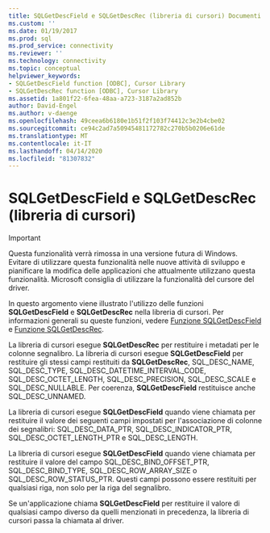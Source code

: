 ```yaml
---
title: SQLGetDescField e SQLGetDescRec (libreria di cursori) Documenti Microsoft
ms.custom: ''
ms.date: 01/19/2017
ms.prod: sql
ms.prod_service: connectivity
ms.reviewer: ''
ms.technology: connectivity
ms.topic: conceptual
helpviewer_keywords:
- SQLGetDescField function [ODBC], Cursor Library
- SQLGetDescRec function [ODBC], Cursor Library
ms.assetid: 1a801f22-6fea-48aa-a723-3187a2ad852b
author: David-Engel
ms.author: v-daenge
ms.openlocfilehash: 49ceea6b6180e1b51f2f103f74412c3e2b4cbe02
ms.sourcegitcommit: ce94c2ad7a50945481172782c270b5b0206e61de
ms.translationtype: MT
ms.contentlocale: it-IT
ms.lasthandoff: 04/14/2020
ms.locfileid: "81307832"
---
```

# <a name="sqlgetdescfield-and-sqlgetdescrec-cursor-library"></a>SQLGetDescField e SQLGetDescRec (libreria di cursori)
> [!IMPORTANT]  
>  Questa funzionalità verrà rimossa in una versione futura di Windows. Evitare di utilizzare questa funzionalità nelle nuove attività di sviluppo e pianificare la modifica delle applicazioni che attualmente utilizzano questa funzionalità. Microsoft consiglia di utilizzare la funzionalità del cursore del driver.  
  
 In questo argomento viene illustrato l'utilizzo delle funzioni **SQLGetDescField** e **SQLGetDescRec** nella libreria di cursori. Per informazioni generali su queste funzioni, vedere [Funzione SQLGetDescField](../../../odbc/reference/syntax/sqlgetdescfield-function.md) e [Funzione SQLGetDescRec](../../../odbc/reference/syntax/sqlgetdescrec-function.md).  
  
 La libreria di cursori esegue **SQLGetDescRec** per restituire i metadati per le colonne segnalibro. La libreria di cursori esegue **SQLGetDescField** per restituire gli stessi campi restituiti da **SQLGetDescRec**, SQL_DESC_NAME, SQL_DESC_TYPE, SQL_DESC_DATETIME_INTERVAL_CODE, SQL_DESC_OCTET_LENGTH, SQL_DESC_PRECISION, SQL_DESC_SCALE e SQL_DESC_NULLABLE. Per coerenza, **SQLGetDescField** restituisce anche SQL_DESC_UNNAMED.  
  
 La libreria di cursori esegue **SQLGetDescField** quando viene chiamata per restituire il valore dei seguenti campi impostati per l'associazione di colonne dei segnalibri: SQL_DESC_DATA_PTR, SQL_DESC_INDICATOR_PTR, SQL_DESC_OCTET_LENGTH_PTR e SQL_DESC_LENGTH.  
  
 La libreria di cursori esegue **SQLGetDescField** quando viene chiamata per restituire il valore del campo SQL_DESC_BIND_OFFSET_PTR, SQL_DESC_BIND_TYPE, SQL_DESC_ROW_ARRAY_SIZE o SQL_DESC_ROW_STATUS_PTR. Questi campi possono essere restituiti per qualsiasi riga, non solo per la riga del segnalibro.  
  
 Se un'applicazione chiama **SQLGetDescField** per restituire il valore di qualsiasi campo diverso da quelli menzionati in precedenza, la libreria di cursori passa la chiamata al driver.
